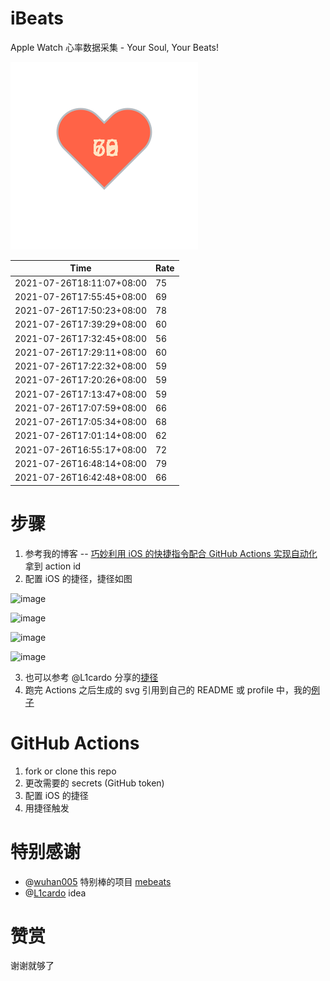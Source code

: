 # iBeats
Apple Watch 心率数据采集 - Your Soul, Your Beats!

![](./files/heart.svg)

<!--START_SECTION:my_heart_rate-->
| Time | Rate | 
 | ---- | ---- | 
| 2021-07-26T18:11:07+08:00 | 75 |
| 2021-07-26T17:55:45+08:00 | 69 |
| 2021-07-26T17:50:23+08:00 | 78 |
| 2021-07-26T17:39:29+08:00 | 60 |
| 2021-07-26T17:32:45+08:00 | 56 |
| 2021-07-26T17:29:11+08:00 | 60 |
| 2021-07-26T17:22:32+08:00 | 59 |
| 2021-07-26T17:20:26+08:00 | 59 |
| 2021-07-26T17:13:47+08:00 | 59 |
| 2021-07-26T17:07:59+08:00 | 66 |
| 2021-07-26T17:05:34+08:00 | 68 |
| 2021-07-26T17:01:14+08:00 | 62 |
| 2021-07-26T16:55:17+08:00 | 72 |
| 2021-07-26T16:48:14+08:00 | 79 |
| 2021-07-26T16:42:48+08:00 | 66 |

<!--END_SECTION:my_heart_rate-->

# 步骤
1. 参考我的博客 -- [巧妙利用 iOS 的快捷指令配合 GitHub Actions 实现自动化](https://github.com/yihong0618/gitblog/issues/198) 拿到 action id
2. 配置 iOS 的捷径，捷径如图

![image](https://user-images.githubusercontent.com/15976103/122154218-0db0b480-ce97-11eb-93bb-5aec07c558dc.png)

![image](https://user-images.githubusercontent.com/15976103/122154236-186b4980-ce97-11eb-8e4b-70551a0391ae.png)

![image](https://user-images.githubusercontent.com/15976103/122154268-2d47dd00-ce97-11eb-902e-3acf292265a9.png)

![image](https://user-images.githubusercontent.com/15976103/122174055-fa144680-ceb4-11eb-9be2-3eb83cd516f7.png)

3. 也可以参考 @L1cardo 分享的[捷径](https://www.icloud.com/shortcuts/6ab6047b459c41ad822ad6b94b1c03d4)
4. 跑完 Actions 之后生成的 svg 引用到自己的 README 或 profile 中，我的[例子](https://github.com/yihong0618) 

# GitHub Actions

1. fork or clone this repo
2. 更改需要的 secrets (GitHub token)
3. 配置 iOS 的捷径
4. 用捷径触发

# 特别感谢
- @[wuhan005](https://github.com/wuhan005) 特别棒的项目 [mebeats](https://github.com/wuhan005/mebeats)
- @[L1cardo](https://github.com/L1cardo) idea

# 赞赏
谢谢就够了
